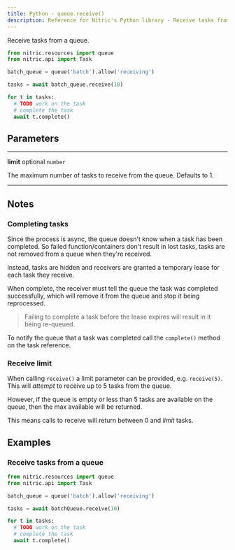 ```yaml
---
title: Python - queue.receive()
description: Reference for Nitric's Python library - Receive tasks from a queue.
---
```


Receive tasks from a queue.

```python
from nitric.resources import queue
from nitric.api import Task

batch_queue = queue('batch').allow('receiving')

tasks = await batch_queue.receive(10)

for t in tasks:
  # TODO work on the task
  # complete the task
  await t.complete()
```

## Parameters

---

**limit** optional `number`

The maximum number of tasks to receive from the queue. Defaults to 1.

---

## Notes

### Completing tasks

Since the process is async, the queue doesn't know when a task has been completed. So failed function/containers don't result in lost tasks, tasks are not removed from a queue when they're received.

Instead, tasks are hidden and receivers are granted a temporary lease for each task they receive.

When complete, the receiver must tell the queue the task was completed successfully, which will remove it from the queue and stop it being reprocessed.

> Failing to complete a task before the lease expires will result in it being re-queued.

To notify the queue that a task was completed call the `complete()` method on the task reference.

### Receive limit

When calling `receive()` a limit parameter can be provided, e.g. `receive(5)`. This will _attempt_ to receive up to 5 tasks from the queue.

However, if the queue is empty or less than 5 tasks are available on the queue, then the max available will be returned.

This means calls to receive will return between 0 and _limit_ tasks.

## Examples

### Receive tasks from a queue

```python
from nitric.resources import queue
from nitric.api import Task

batch_queue = queue('batch').allow('receiving')

tasks = await batchQueue.receive(10)

for t in tasks:
  # TODO work on the task
  # complete the task
  await t.complete()
```
